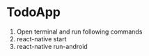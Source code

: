 # TodoApp
1. Open terminal and run following commands
2. react-native start
3. react-native run-android
